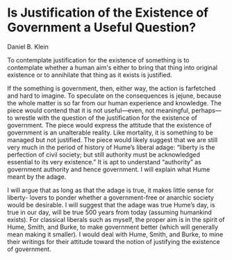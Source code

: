 # Is Justification of the Existence of Government a Useful Question?

Daniel B. Klein

To contemplate justification for the existence of something is to contemplate
whether a human aim's either to bring that thing into original existence or to annihilate
that thing as it exists is justified.

If the something is government, then, either way, the action is farfetched and
hard to imagine. To speculate on the consequences is jejune, because the whole matter
is so far from our human experience and knowledge.
The piece would contend that it is not useful—even, not meaningful, perhaps—to
wrestle with the question of the justification for the existence of government. The piece
would express the attitude that the existence of government is an unalterable reality.
Like mortality, it is something to be managed but not justified.
The piece would likely suggest that we are still very much in the period of history
of Hume’s liberal adage: “liberty is the perfection of civil society; but still authority must
be acknowledged essential to its very existence.” It is apt to understand “authority” as
government authority and hence government. I will explain what Hume meant by the
adage.

I will argue that as long as that the adage is true, it makes little sense for liberty-
lovers to ponder whether a government-free or anarchic society would be desirable.
I will suggest that the adage was true Hume’s day, is true in our day, will be true
500 years from today (assuming humankind exists). For classical liberals such as
myself, the proper aim is in the spirit of Hume, Smith, and Burke, to make government
better (which will generally mean making it smaller). I would deal with Hume, Smith, and
Burke, to mine their writings for their attitude toward the notion of justifying the existence
of government.
